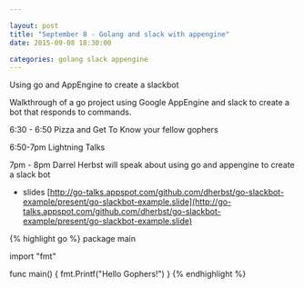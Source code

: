 ```yaml
---

layout: post
title: "September 8 - Golang and slack with appengine"
date: 2015-09-08 18:30:00

categories: golang slack appengine
---
```


Using go and AppEngine to create a slackbot

Walkthrough of a go project using Google AppEngine and slack to create a bot that responds to commands.

6:30 - 6:50 Pizza and Get To Know your fellow gophers

6:50-7pm Lightning Talks

7pm - 8pm Darrel Herbst will speak about using go and appengine to create a slack bot
  * slides [http://go-talks.appspot.com/github.com/dherbst/go-slackbot-example/present/go-slackbot-example.slide](http://go-talks.appspot.com/github.com/dherbst/go-slackbot-example/present/go-slackbot-example.slide)

{% highlight go %}
package main

import "fmt"

func main() {
  fmt.Printf("Hello Gophers!")
}
{% endhighlight %}

